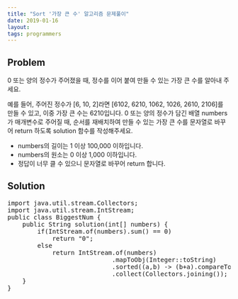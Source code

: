 ```yaml
---
title: "Sort '가장 큰 수' 알고리즘 문제풀이"
date: 2019-01-16
layout:
tags: programmers
---
```


## Problem
0 또는 양의 정수가 주어졌을 때, 정수를 이어 붙여 만들 수 있는 가장 큰 수를 알아내 주세요.

예를 들어, 주어진 정수가 [6, 10, 2]라면 [6102, 6210, 1062, 1026, 2610, 2106]를 만들 수 있고, 이중 가장 큰 수는 6210입니다.
0 또는 양의 정수가 담긴 배열 numbers가 매개변수로 주어질 때, 순서를 재배치하여 만들 수 있는 가장 큰 수를 문자열로 바꾸어 return 하도록 solution 함수를 작성해주세요.

- numbers의 길이는 1 이상 100,000 이하입니다.
- numbers의 원소는 0 이상 1,000 이하입니다.
- 정답이 너무 클 수 있으니 문자열로 바꾸어 return 합니다.

## Solution
<pre>
import java.util.stream.Collectors;
import java.util.stream.IntStream;
public class BiggestNum {
	public String solution(int[] numbers) {      
        if(IntStream.of(numbers).sum() == 0)
        	return "0";
        else        
        	return IntStream.of(numbers)
        					.mapToObj(Integer::toString)
        					.sorted((a,b) -> (b+a).compareTo(a+b))
        					.collect(Collectors.joining());
    }
}    
</pre>
